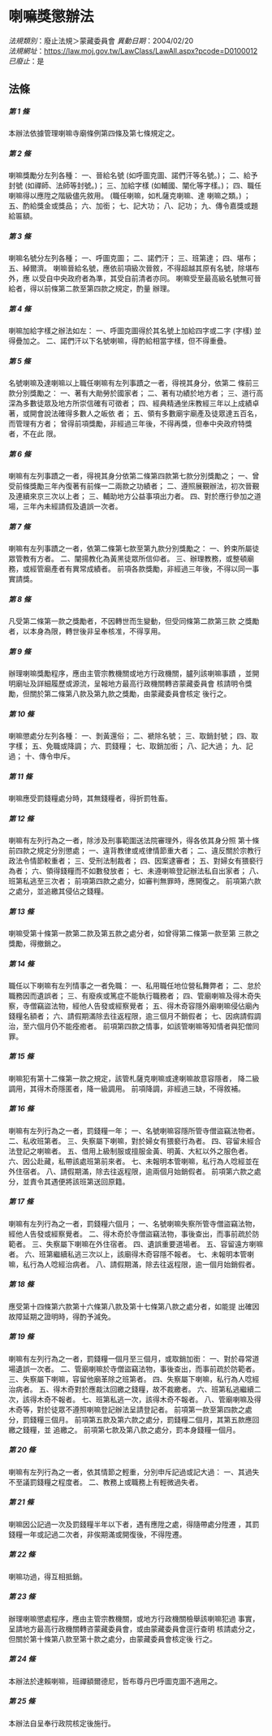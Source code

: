 # 喇嘛獎懲辦法

*法規類別*：廢止法規＞蒙藏委員會
*異動日期*：2004/02/20  
*法規網址*：https://law.moj.gov.tw/LawClass/LawAll.aspx?pcode=D0100012
*已廢止*：是


## 法條
##### 第 1 條
本辦法依據管理喇嘛寺廟條例第四條及第七條規定之。

##### 第 2 條
喇嘛獎勵分左列各種：
一、晉給名號 (如呼圖克圖、諾們汗等名號。)；
二、給予封號 (如禪師、法師等封號。)；
三、加給字樣 (如輔國、闡化等字樣。)；
四、職任喇嘛得以應陞之階級儘先敘用。 (職任喇嘛，如札薩克喇嘛、達
    喇嘛之類。) ；
五、酌給獎金或獎品；
六、加銜；
七、記大功；
八、記功；
九、傳令嘉獎或題給匾額。


##### 第 3 條
喇嘛名號分左列各種；
一、呼圖克圖；
二、諾們汗；
三、班第達；
四、堪布；
五、綽爾濟。
喇嘛晉給名號，應依前項級次晉敘，不得超越其原有名號，除堪布外，應
以受自中央政府者為準，其受自前清者亦同。
喇嘛受至最高級名號無可晉給者，得以前條第二款至第四款之規定，酌量
辦理。


##### 第 4 條
喇嘛加給字樣之辦法如左：
一、呼圖克圖得於其名號上加給四字或二字 (字樣) 並得疊加之。
二、諾們汗以下名號喇嘛，得酌給相當字樣，但不得重疊。


##### 第 5 條
名號喇嘛及達喇嘛以上職任喇嘛有左列事蹟之一者，得視其身分，依第二
條前三款分別獎勵之：
一、著有大勛勞於國家者；
二、著有功績於地方者；
三、道行高深為多數徒眾及地方所崇信確有可徵者；
四、經典精通坐床教經三年以上成績卓著，或開會說法確得多數人之皈依
    者；
五、領有多數廟宇廟產及徒眾達五百名，而管理有方者；
曾得前項獎勵，非經過三年後，不得再獎，但奉中央政府特獎者，不在此
限。


##### 第 6 條
喇嘛有左列事蹟之一者，得視其身分依第二條第四款第七款分別獎勵之；
一、曾受前條獎勵三年內復著有前條一二兩款之功績者；
二、遵照展覲辦法，初次晉覲及連續來京三次以上者；
三、輔助地方公益事項出力者。
四、對於應行參加之道場，三年內未經請假及遺誤一次者。


##### 第 7 條
喇嘛有左列事蹟之一者，依第二條第七款至第九款分別獎勵之：
一、鈐束所屬徒眾管教有方者。
二、闡揚教化為黃黑徒眾所信仰者。
三、辦理教務，或整頓廟務，或經管廟產者有異常成績者。
前項各款獎勵，非經過三年後，不得以同一事實請獎。


##### 第 8 條
凡受第二條第一款之獎勵者，不因轉世而生變動，但受同條第二款第三款
之獎勵者，以本身為限，轉世後非呈奉核准，不得享用。

##### 第 9 條
辦理喇嘛獎勵程序，應由主管宗教機關或地方行政機關，臚列該喇嘛事蹟
，並開明廟址及詳細履歷或源流，呈報地方最高行政機關轉咨蒙藏委員會
核請明令獎勵，但關於第二條第八款及第九款之獎勵，由蒙藏委員會核定
後行之。

##### 第 10 條
喇嘛懲處分左列各種：
一、剝黃還俗；
二、褫除名號；
三、取銷封號；
四、取字樣；
五、免職或降調；
六、罰錢糧；
七、取銷加銜；
八、記大過；
九、記過；
十、傳令申斥。

##### 第 11 條
喇嘛應受罰錢糧處分時，其無錢糧者，得折罰牲畜。

##### 第 12 條
喇嘛有左列行為之一者，除涉及刑事範圍送法院審理外，得各依其身分照
第十條前四款之規定分別懲處；
一、違背教律或戒律情節重大者；
二、違反關於宗教行政法令情節較重者；
三、受刑法制裁者；
四、因案逮審者；
五、對婦女有猥褻行為者；
六、領得錢糧而不如數發放者；
七、未遵喇嘛登記辦法私自出家者；
八、班第私逃至三次者；
前項第四款之處分，如審判無罪時，應開復之。
前項第六款之處分，並追繳其侵佔之錢糧。


##### 第 13 條
喇嘛受第十條第一款第二款及第五款之處分者，如曾得第二條第一款至第
三款之獎勵，得撤銷之。

##### 第 14 條
職任以下喇嘛有左列情事之一者免職：
一、私用職任地位營私舞弊者；
二、怠於職務因而遺誤者；
三、有廢疾或篤症不能執行職務者；
四、管廟喇嘛及得木奇失察，寺僧竊盜法物，經他人告發或經察覺者；
五、得木奇容隱外廟喇嘛侵佔廟內錢糧名額者；
六、請假期滿除去往返程限，逾三個月不銷假者；
七、因病請假調治，至六個月仍不能痊癒者。
前項第四款之情事，如該管喇嘛等知情者與犯僧同罪。


##### 第 15 條
喇嘛犯有第十二條第一款之規定，該管札薩克喇嘛或達喇嘛故意容隱者，
降二級調用，其得木奇隱匿者，降一級調用。
前項降調，非經過三缺，不得敘補。

##### 第 16 條
喇嘛有左列行為之一者，罰錢糧一年；
一、名號喇嘛容隱所管寺僧盜竊法物者。
二、私收班第者。
三、失察屬下喇嘛，對於婦女有猥褻行為者。
四、容留未經合法登記之喇嘛者。
五、借用上級制服或擅服金黃、明黃、大紅以外之服色者。
六、因公赴藏，私帶該處班第前來者。
七、未報明本管喇嘛，私行為人唸經並在外住宿者。
八、請假期滿，除去往返程限，逾兩個月始銷假者。
前項第六款之處分，並責令其遇便將該班第送回原籍。


##### 第 17 條
喇嘛有左列行為之一者，罰錢糧六個月；
一、名號喇嘛失察所管寺僧盜竊法物，經他人告發或經察覺者。
二、得木奇於寺僧盜竊法物，事後查出，而事前疏於防範者。
三、失察屬下喇嘛在外住宿者。
四、遺誤重要道場者。
五、容留遠方喇嘛者。
六、班第繼續私逃三次以上，該廟得木奇容隱不報者。
七、未報明本管喇嘛，私行為人唸經治病者。
八、請假期滿，除去往返程限，逾一個月始銷假者。


##### 第 18 條
應受第十四條第六款第十六條第八款及第十七條第八款之處分者，如能提
出確因故障延期之證明時，得酌予減免。

##### 第 19 條
喇嘛有左列行為之一者，罰錢糧一個月至三個月，或取銷加銜：
一、對於尋常道場遺誤一次者。
二、管廟喇嘛於寺僧盜竊法物，事後查出，而事前疏於防範者。
三、失察屬下喇嘛，容留他廟革除之班第者。
四、失察屬下喇嘛，私行為人唸經治病者。
五、得木奇對於應裁汰回繳之錢糧，故不裁繳者。
六、班第私逃繼續二次，該得木奇不報者。
七、班第私逃一次，該得木奇不報者。
八、管廟喇嘛及得木奇等，對於徒眾不遵照喇嘛登記辦法呈請登記者。
前項第一款至第四款之處分，罰錢糧三個月。
前項第五款及第六款之處分，罰錢糧二個月，其第五款應回繳之錢糧，並
追繳之。
前項第七款及第八款之處分，罰本身錢糧一個月。


##### 第 20 條
喇嘛有左列行為之一者，依其情節之輕重，分別申斥記過或記大過：
一、其過失不至議罰錢糧之程度者。
二、教務上或職務上有輕微過失者。


##### 第 21 條
喇嘛因公記過一次及罰錢糧半年以下者，遇有應陞之處，得隨帶處分陞遷
，其罰錢糧一年或記過二次者，非俟期滿或開復後，不得陞遷。

##### 第 22 條
喇嘛功過，得互相抵銷。

##### 第 23 條
辦理喇嘛懲處程序，應由主管宗教機關，或地方行政機關檢舉該喇嘛犯過
事實，呈請地方最高行政機關轉咨蒙藏委員會，或由蒙藏委員會逕行查明
核請處分之，但關於第十條第八款至第十款之處分，由蒙藏委員會核定後
行之。

##### 第 24 條
本辦法於達賴喇嘛，班禪額爾德尼，哲布尊丹巴呼圖克圖不適用之。

##### 第 25 條
本辦法自呈奉行政院核定後施行。


